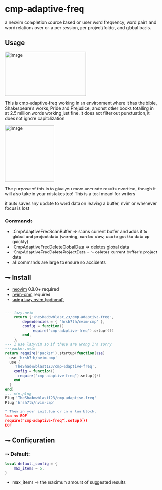# cmp-adaptive-freq
a neovim completion source based on user word frequency, word pairs and word relations over on a per session, per project/folder, and global basis.
## Usage

<img width="267" height="146" alt="image" src="https://github.com/user-attachments/assets/b4b10677-4864-4c29-8316-6e02a4fb14e6" />

This is cmp-adaptive-freq working in an environment where it has the bible, Shakespeare's works, Pride and Prejudice, amonst other books totalling in at 2.5 million words working just fine. It does not filter out punctuation, it does not ignore capitalization. 

<img width="162" height="187" alt="image" src="https://github.com/user-attachments/assets/7f3324ac-4a29-40db-83fb-948267dfe196" />

The purpose of this is to give you more accurate results overtime, though it will also take in your mistakes too!
This is a tool meant for writers

it auto saves any update to word data on leaving a buffer, nvim or whenever focus is lost

### Commands
- :CmpAdaptiveFreqScanBuffer => scans current buffer and adds it to global and project data (warning, can be slow, use to get the data up quickly)
- :CmpAdaptiveFreqDeleteGlobalData => deletes global data
- :CmpAdaptiveFreqDeleteProjectData = > deletes current buffer's project data
- all commands are large to ensure no accidents 
## ⇁ Install
- [neovim](https://github.com/neovim/neovim) 0.8.0+ required 
- [nvim-cmp](https://github.com/hrsh7th/nvim-cmp) required
- [using lazy nvim (optional)](https://github.com/folke/lazy.nvim)
```lua

--- lazy.nvim
	return {"TheShadowblast123/cmp-adaptive-freq",
		dependencies = { "hrsh7th/nvim-cmp" },
		config = function()
			require("cmp-adaptive-freq").setup({})
		end,
	},	
--- I use lazyvim so if these are wrong I'm sorry
---packer.nvim
return require('packer').startup(function(use)
  use 'hrsh7th/nvim-cmp'
  use {
    'TheShadowblast123/cmp-adaptive-freq',
    config = function()
      require("cmp-adaptive-freq").setup({})
    end
  }
end)
--- vim-plug
Plug 'TheShadowblast123/cmp-adaptive-freq'
Plug 'hrsh7th/nvim-cmp'

" Then in your init.lua or in a lua block:
lua << EOF
require("cmp-adaptive-freq").setup({})
EOF

```
## ⇁ Configuration
### ⇁ Default:
``` lua
local default_config = {
	max_items = 5,
}
```
- max_items => the maximum amount of suggested results
